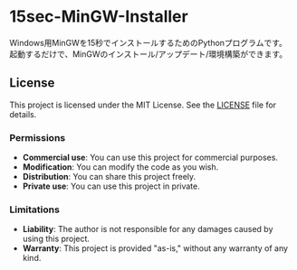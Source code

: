 # 15sec-MinGW-Installer
Windows用MinGWを15秒でインストールするためのPythonプログラムです。
<br>起動するだけで、MinGWのインストール/アップデート/環境構築ができます。

## License

This project is licensed under the MIT License. See the [LICENSE](./LICENSE) file for details.

### Permissions
- **Commercial use**: You can use this project for commercial purposes.
- **Modification**: You can modify the code as you wish.
- **Distribution**: You can share this project freely.
- **Private use**: You can use this project in private.

### Limitations
- **Liability**: The author is not responsible for any damages caused by using this project.
- **Warranty**: This project is provided "as-is," without any warranty of any kind.